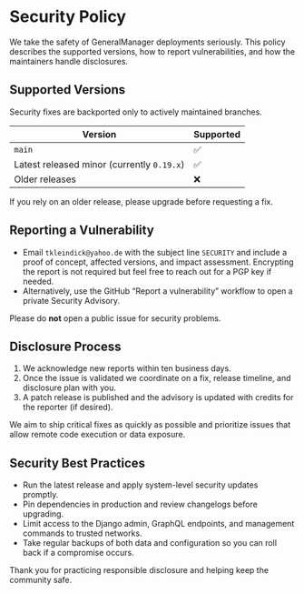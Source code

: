 # Security Policy

We take the safety of GeneralManager deployments seriously. This policy
describes the supported versions, how to report vulnerabilities, and how the
maintainers handle disclosures.

## Supported Versions

Security fixes are backported only to actively maintained branches.

| Version | Supported |
| ------- | --------- |
| `main`  | ✅
| Latest released minor (currently `0.19.x`) | ✅
| Older releases | ❌

If you rely on an older release, please upgrade before requesting a fix.

## Reporting a Vulnerability

- Email `tkleindick@yahoo.de` with the subject line `SECURITY` and include a
  proof of concept, affected versions, and impact assessment. Encrypting the
  report is not required but feel free to reach out for a PGP key if needed.
- Alternatively, use the GitHub “Report a vulnerability” workflow to open a
  private Security Advisory.

Please do **not** open a public issue for security problems.

## Disclosure Process

1. We acknowledge new reports within ten business days.
2. Once the issue is validated we coordinate on a fix, release timeline, and
   disclosure plan with you.
3. A patch release is published and the advisory is updated with credits for
   the reporter (if desired).

We aim to ship critical fixes as quickly as possible and prioritize issues that
allow remote code execution or data exposure.

## Security Best Practices

- Run the latest release and apply system-level security updates promptly.
- Pin dependencies in production and review changelogs before upgrading.
- Limit access to the Django admin, GraphQL endpoints, and management commands
  to trusted networks.
- Take regular backups of both data and configuration so you can roll back if a
  compromise occurs.

Thank you for practicing responsible disclosure and helping keep the community
safe.
